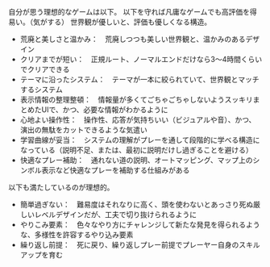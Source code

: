 自分が思う理想的なゲームは以下。
以下を守れば凡庸なゲームでも高評価を得易い。（気がする）
世界観が優しいと、評価も優しくなる構造。

- 荒廃と美しさと温かみ：　荒廃しつつも美しい世界観と、温かみのあるデザイン
- クリアまでが短い：　正規ルート、ノーマルエンドだけなら3～4時間くらいでクリアできる
- テーマに沿ったシステム：　テーマが一本に絞られていて、世界観とマッチするシステム
- 表示情報の整理整頓：　情報量が多くてごちゃごちゃしないようスッキリまとめたUIで、かつ、必要な情報がわかるように
- 心地よい操作性：　操作性、応答が気持ちいい（ビジュアルや音）、かつ、演出の無駄をカットできるような気遣い
- 学習曲線が妥当：　システムの理解がプレーを通して段階的に学べる構造になっている（説明不足、または、最初に説明だけし過ぎることを避ける）
- 快適なプレー補助：　通れない道の説明、オートマッピング、マップ上のシンボル表示など快適なプレーを補助する仕組みがある

以下も満たしているのが理想的。

- 簡単過ぎない：　難易度はそれなりに高く、頭を使わないとあっさり死ぬ厳しいレベルデザインだが、工夫で切り抜けられるように
- やりこみ要素：　色々なやり方にチャレンジして新たな発見を得られるような、多様性を許容するやり込み要素
- 繰り返し前提：　死に戻り、繰り返しプレー前提でプレーヤー自身のスキルアップを育む




